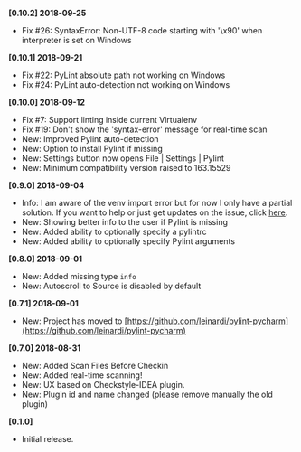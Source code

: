 **[0.10.2] 2018-09-25**
 - Fix #26: SyntaxError: Non-UTF-8 code starting with '\x90' when interpreter is set on Windows

**[0.10.1] 2018-09-21**
 - Fix #22: PyLint absolute path not working on Windows
 - Fix #24: PyLint auto-detection not working on Windows

**[0.10.0] 2018-09-12**
- Fix #7: Support linting inside current Virtualenv
- Fix #19: Don't show the 'syntax-error' message for real-time scan
- New: Improved Pylint auto-detection
- New: Option to install Pylint if missing
- New: Settings button now opens File | Settings | Pylint
- New: Minimum compatibility version raised to 163.15529

**[0.9.0] 2018-09-04**
 - Info: I am aware of the venv import error but for now I only have a partial solution. If you want to help or just get updates on the issue, click [here](https://github.com/leinardi/pylint-pycharm/issues/7).
 - New: Showing better info to the user if Pylint is missing
 - New: Added ability to optionally specify a pylintrc
 - New: Added ability to optionally specify Pylint arguments

**[0.8.0] 2018-09-01**
 - New: Added missing type `info`
 - New: Autoscroll to Source is disabled by default

**[0.7.1] 2018-09-01**
 - New: Project has moved to [https://github.com/leinardi/pylint-pycharm](https://github.com/leinardi/pylint-pycharm)

**[0.7.0] 2018-08-31**
 - New: Added Scan Files Before Checkin
 - New: Added real-time scanning!
 - New: UX based on Checkstyle-IDEA plugin.
 - New: Plugin id and name changed (please remove manually the old plugin)

**[0.1.0]**
 - Initial release.
